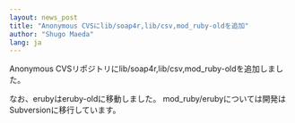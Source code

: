 ```yaml
---
layout: news_post
title: "Anonymous CVSにlib/soap4r,lib/csv,mod_ruby-oldを追加"
author: "Shugo Maeda"
lang: ja
---
```


Anonymous CVSリポジトリにlib/soap4r,lib/csv,mod\_ruby-oldを追加しました。

なお、erubyはeruby-oldに移動しました。 mod\_ruby/erubyについては開発はSubversionに移行しています。

